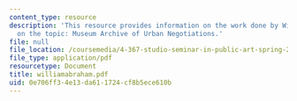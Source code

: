 ```yaml
---
content_type: resource
description: 'This resource provides information on the work done by William Abrahamson
  on the topic: Museum Archive of Urban Negotiations.'
file: null
file_location: /coursemedia/4-367-studio-seminar-in-public-art-spring-2006/0e706ff34e13da611724cf8b5ece610b_williamabraham.pdf
file_type: application/pdf
resourcetype: Document
title: williamabraham.pdf
uid: 0e706ff3-4e13-da61-1724-cf8b5ece610b
---
```

